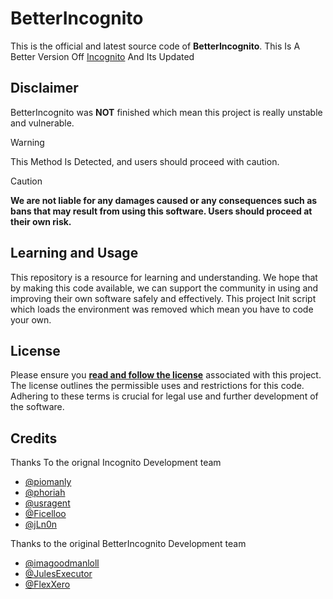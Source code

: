 # BetterIncognito

This is the official and latest source code of **BetterIncognito**. This Is A Better Version Off [Incognito](https://github.com/Incognito-Roblox/Incognito/) And Its Updated

## Disclaimer
BetterIncognito was **NOT** finished which mean this project is really unstable and vulnerable.

> [!WARNING]  
> This Method Is Detected, and users should proceed with caution.

> [!CAUTION]
> **We are not liable for any damages caused or any consequences such as bans that may result from using this software. Users should proceed at their own risk.**

## Learning and Usage
This repository is a resource for learning and understanding. We hope that by making this code available, we can support the community in using and improving their own software safely and effectively.
This project Init script which loads the environment was removed which mean you have to code your own.

## License
Please ensure you **[read and follow the license](/LICENSE.md)** associated with this project. The license outlines the permissible uses and restrictions for this code. Adhering to these terms is crucial for legal use and further development of the software.


## Credits
Thanks To the orignal Incognito Development team
- [@piomanly](https://github.com/piomanly)
- [@phoriah](https://github.com/phoriah)
- [@usragent](https://github.com/usragent)
- [@Ficelloo](https://github.com/Ficelloo)
- [@jLn0n](https://github.com/jLn0n)

Thanks to the original BetterIncognito Development team
- [@imagoodmanloll](https://github.com/imagoodmanloll)
- [@JulesExecutor](https://github.com/JulesExecutor)
- [@FlexXero](https://github.com/FlexXero)
